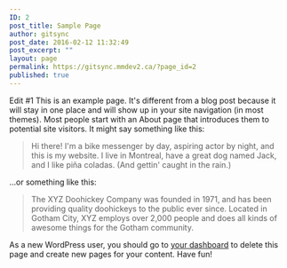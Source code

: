 ```yaml
---
ID: 2
post_title: Sample Page
author: gitsync
post_date: 2016-02-12 11:32:49
post_excerpt: ""
layout: page
permalink: https://gitsync.mmdev2.ca/?page_id=2
published: true
---
```


Edit #1
This is an example page. It's different from a blog post because it will stay in one place and will show up in your site navigation (in most themes). Most people start with an About page that introduces them to potential site visitors. It might say something like this:

<blockquote>Hi there! I'm a bike messenger by day, aspiring actor by night, and this is my website. I live in Montreal, have a great dog named Jack, and I like pi&#241;a coladas. (And gettin' caught in the rain.)</blockquote>

...or something like this:

<blockquote>The XYZ Doohickey Company was founded in 1971, and has been providing quality doohickeys to the public ever since. Located in Gotham City, XYZ employs over 2,000 people and does all kinds of awesome things for the Gotham community.</blockquote>

As a new WordPress user, you should go to <a href="https://gitsync.mmdev2.ca/wp-admin/">your dashboard</a> to delete this page and create new pages for your content. Have fun!
